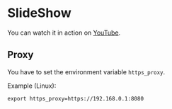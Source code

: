 # SlideShow

You can watch it in action on [YouTube](https://www.youtube.com/watch?v=BmSBQlLC_Yc).

## Proxy

You have to set the environment variable `https_proxy`.

Example (Linux):

`export https_proxy=https://192.168.0.1:8080`
